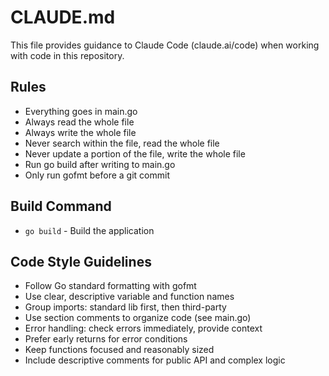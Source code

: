 # CLAUDE.md

This file provides guidance to Claude Code (claude.ai/code) when working with code in this repository.

## Rules
- Everything goes in main.go
- Always read the whole file
- Always write the whole file
- Never search within the file, read the whole file
- Never update a portion of the file, write the whole file
- Run go build after writing to main.go
- Only run gofmt before a git commit

## Build Command
- `go build` - Build the application

## Code Style Guidelines
- Follow Go standard formatting with gofmt
- Use clear, descriptive variable and function names
- Group imports: standard lib first, then third-party
- Use section comments to organize code (see main.go)
- Error handling: check errors immediately, provide context
- Prefer early returns for error conditions
- Keep functions focused and reasonably sized
- Include descriptive comments for public API and complex logic
